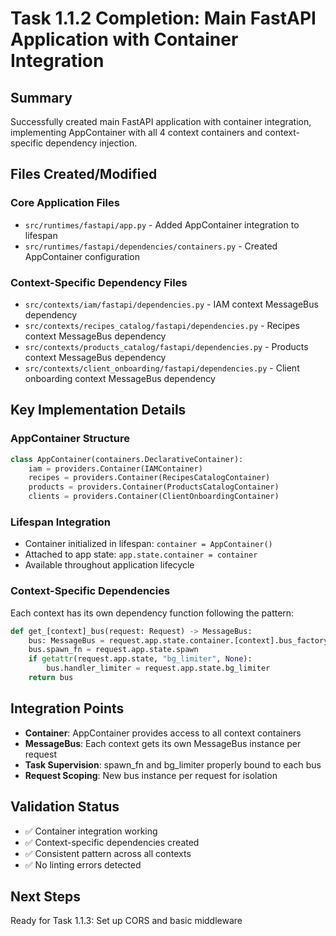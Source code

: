 # Task 1.1.2 Completion: Main FastAPI Application with Container Integration

## Summary
Successfully created main FastAPI application with container integration, implementing AppContainer with all 4 context containers and context-specific dependency injection.

## Files Created/Modified

### Core Application Files
- `src/runtimes/fastapi/app.py` - Added AppContainer integration to lifespan
- `src/runtimes/fastapi/dependencies/containers.py` - Created AppContainer configuration

### Context-Specific Dependency Files
- `src/contexts/iam/fastapi/dependencies.py` - IAM context MessageBus dependency
- `src/contexts/recipes_catalog/fastapi/dependencies.py` - Recipes context MessageBus dependency  
- `src/contexts/products_catalog/fastapi/dependencies.py` - Products context MessageBus dependency
- `src/contexts/client_onboarding/fastapi/dependencies.py` - Client onboarding context MessageBus dependency

## Key Implementation Details

### AppContainer Structure
```python
class AppContainer(containers.DeclarativeContainer):
    iam = providers.Container(IAMContainer)
    recipes = providers.Container(RecipesCatalogContainer)
    products = providers.Container(ProductsCatalogContainer)
    clients = providers.Container(ClientOnboardingContainer)
```

### Lifespan Integration
- Container initialized in lifespan: `container = AppContainer()`
- Attached to app state: `app.state.container = container`
- Available throughout application lifecycle

### Context-Specific Dependencies
Each context has its own dependency function following the pattern:
```python
def get_[context]_bus(request: Request) -> MessageBus:
    bus: MessageBus = request.app.state.container.[context].bus_factory()
    bus.spawn_fn = request.app.state.spawn
    if getattr(request.app.state, "bg_limiter", None):
        bus.handler_limiter = request.app.state.bg_limiter
    return bus
```

## Integration Points
- **Container**: AppContainer provides access to all context containers
- **MessageBus**: Each context gets its own MessageBus instance per request
- **Task Supervision**: spawn_fn and bg_limiter properly bound to each bus
- **Request Scoping**: New bus instance per request for isolation

## Validation Status
- ✅ Container integration working
- ✅ Context-specific dependencies created
- ✅ Consistent pattern across all contexts
- ✅ No linting errors detected

## Next Steps
Ready for Task 1.1.3: Set up CORS and basic middleware
